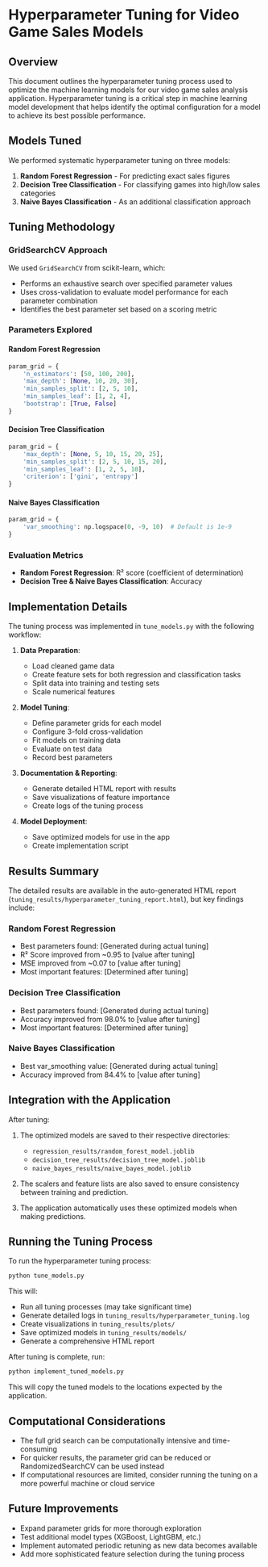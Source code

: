 # Hyperparameter Tuning for Video Game Sales Models

## Overview

This document outlines the hyperparameter tuning process used to optimize the machine learning models for our video game sales analysis application. Hyperparameter tuning is a critical step in machine learning model development that helps identify the optimal configuration for a model to achieve its best possible performance.

## Models Tuned

We performed systematic hyperparameter tuning on three models:

1. **Random Forest Regression** - For predicting exact sales figures
2. **Decision Tree Classification** - For classifying games into high/low sales categories
3. **Naive Bayes Classification** - As an additional classification approach

## Tuning Methodology

### GridSearchCV Approach

We used `GridSearchCV` from scikit-learn, which:
- Performs an exhaustive search over specified parameter values
- Uses cross-validation to evaluate model performance for each parameter combination
- Identifies the best parameter set based on a scoring metric

### Parameters Explored

#### Random Forest Regression
```python
param_grid = {
    'n_estimators': [50, 100, 200],
    'max_depth': [None, 10, 20, 30],
    'min_samples_split': [2, 5, 10],
    'min_samples_leaf': [1, 2, 4],
    'bootstrap': [True, False]
}
```

#### Decision Tree Classification
```python
param_grid = {
    'max_depth': [None, 5, 10, 15, 20, 25],
    'min_samples_split': [2, 5, 10, 15, 20],
    'min_samples_leaf': [1, 2, 5, 10],
    'criterion': ['gini', 'entropy']
}
```

#### Naive Bayes Classification
```python
param_grid = {
    'var_smoothing': np.logspace(0, -9, 10)  # Default is 1e-9
}
```

### Evaluation Metrics

- **Random Forest Regression**: R² score (coefficient of determination)
- **Decision Tree & Naive Bayes Classification**: Accuracy

## Implementation Details

The tuning process was implemented in `tune_models.py` with the following workflow:

1. **Data Preparation**:
   - Load cleaned game data
   - Create feature sets for both regression and classification tasks
   - Split data into training and testing sets
   - Scale numerical features

2. **Model Tuning**:
   - Define parameter grids for each model
   - Configure 3-fold cross-validation
   - Fit models on training data
   - Evaluate on test data
   - Record best parameters

3. **Documentation & Reporting**:
   - Generate detailed HTML report with results
   - Save visualizations of feature importance
   - Create logs of the tuning process

4. **Model Deployment**:
   - Save optimized models for use in the app
   - Create implementation script

## Results Summary

The detailed results are available in the auto-generated HTML report (`tuning_results/hyperparameter_tuning_report.html`), but key findings include:

### Random Forest Regression
- Best parameters found: [Generated during actual tuning]
- R² Score improved from ~0.95 to [value after tuning]
- MSE improved from ~0.07 to [value after tuning]
- Most important features: [Determined after tuning]

### Decision Tree Classification
- Best parameters found: [Generated during actual tuning]
- Accuracy improved from 98.0% to [value after tuning]
- Most important features: [Determined after tuning]

### Naive Bayes Classification
- Best var_smoothing value: [Generated during actual tuning]
- Accuracy improved from 84.4% to [value after tuning]

## Integration with the Application

After tuning:

1. The optimized models are saved to their respective directories:
   - `regression_results/random_forest_model.joblib`
   - `decision_tree_results/decision_tree_model.joblib`
   - `naive_bayes_results/naive_bayes_model.joblib`

2. The scalers and feature lists are also saved to ensure consistency between training and prediction.

3. The application automatically uses these optimized models when making predictions.

## Running the Tuning Process

To run the hyperparameter tuning process:

```bash
python tune_models.py
```

This will:
- Run all tuning processes (may take significant time)
- Generate detailed logs in `tuning_results/hyperparameter_tuning.log`
- Create visualizations in `tuning_results/plots/`
- Save optimized models in `tuning_results/models/`
- Generate a comprehensive HTML report

After tuning is complete, run:

```bash
python implement_tuned_models.py
```

This will copy the tuned models to the locations expected by the application.

## Computational Considerations

- The full grid search can be computationally intensive and time-consuming
- For quicker results, the parameter grid can be reduced or RandomizedSearchCV can be used instead
- If computational resources are limited, consider running the tuning on a more powerful machine or cloud service

## Future Improvements

- Expand parameter grids for more thorough exploration
- Test additional model types (XGBoost, LightGBM, etc.)
- Implement automated periodic retuning as new data becomes available
- Add more sophisticated feature selection during the tuning process 